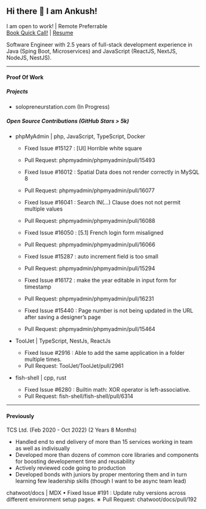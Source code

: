 ## Hi there 👋 I am Ankush! 

I am open to work! | Remote Preferrable 
<br/>
<a href="http://example.com/](https://cal.com/ankush-0x90/hiring-call?duration=30)" target="_blank">Book Quick Call!</a> | 
<a href="https://drive.google.com/file/d/175LaVQCFLw7avfcWGF1AOPJk0ibMr_LN/view?usp=sharing">Resume</a>


Software Engineer with 2.5 years of full-stack development experience in Java (Sping Boot, Microservices) and JavaScript (ReactJS, NextJS, NodeJS, NestJS).

----

#### Proof Of Work

##### Projects
- solopreneurstation.com (In Progress)

##### Open Source Contributions (GitHub Stars > 5k)
- phpMyAdmin | php, JavaScript, TypeScript, Docker
  - Fixed Issue #15127 : [UI] Horrible white square
  - Pull Request: phpmyadmin/phpmyadmin/pull/15493

  - Fixed Issue #16012 : Spatial Data does not render correctly in MySQL 8
  - Pull Request: phpmyadmin/phpmyadmin/pull/16077
  
  -  Fixed Issue #16041 : Search IN(...) Clause does not not permit multiple values
  -  Pull Request: phpmyadmin/phpmyadmin/pull/16088
  
  -  Fixed Issue #16050 : [5.1] French login form misaligned
  -  Pull Request: phpmyadmin/phpmyadmin/pull/16066
  
  -  Fixed Issue #15287 : auto increment field is too small
  -  Pull Request: phpmyadmin/phpmyadmin/pull/15294
  
  -  Fixed Issue #16172 : make the year editable in input form for timestamp
  -  Pull Request: phpmyadmin/phpmyadmin/pull/16231

  -  Fixed Issue #15440 : Page number is not being updated in the URL after saving a designer’s page
  -  Pull Request: phpmyadmin/phpmyadmin/pull/15464

- ToolJet | TypeScript, NestJs, ReactJs
  - Fixed Issue #2916 : Able to add the same application in a folder multiple times.
  - Pull Request: ToolJet/ToolJet/pull/2961

- fish-shell | cpp, rust
  - Fixed Issue #6280 : Builtin math: XOR operator is left-associative.
  - Pull Request: fish-shell/fish-shell/pull/6314

----

#### Previously
TCS Ltd. (Feb 2020 - Oct 2022) (2 Years 8 Months)
- Handled end to end delivery of more than 15 services working in team as well as indivisually
- Developed more than dozens of common core libraries and components for boosting developement time and reusability
- Actively reviewed code going to production
- Developed bonds with juniors by proper mentoring them and in turn learning few leadership skills (though I want to be async team lead)


chatwoot/docs | MDX
• Fixed Issue #191 : Update ruby versions across different environment setup pages.
∗ Pull Request: chatwoot/docs/pull/192
